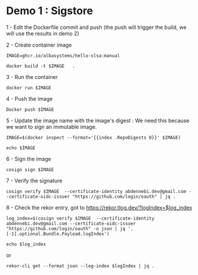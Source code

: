 # Demo 1 : Sigstore


1 - Edit the Dockerfile commit and push (the push will trigger the build, we will use the results in demo 2)

2 - Create container image
````shell
IMAGE=ghcr.io/albasystems/hello-slsa:manual

docker build -t $IMAGE   .
````

3 - Run the container 
````shell
docker run $IMAGE
````

4 - Push the image

````shell
Docker push $IMAGE
````

5 - Update the image name with the image's digest : We need this because we want to sign an immutable image.

````shell
IMAGE=$(docker inspect --format='{{index .RepoDigests 0}}' $IMAGE)

echo $IMAGE
````

6 - Sign the image
````shell
cosign sign $IMAGE
````

7 - Verify the signature
````shell
cosign verify $IMAGE  --certificate-identity abdennebi.dev@gmail.com --certificate-oidc-issuer "https://github.com/login/oauth" | jq .
````

8 - Check the rekor entry, got to https://rekor.tlog.dev/?logIndex=$log_index
````shell
log_index=$(cosign verify $IMAGE  --certificate-identity abdennebi.dev@gmail.com --certificate-oidc-issuer "https://github.com/login/oauth" -o json | jq '.[-1].optional.Bundle.Payload.logIndex')

echo $log_index
````
or 
````shell
rekor-cli get --format json --log-index $logIndex | jq .
````

